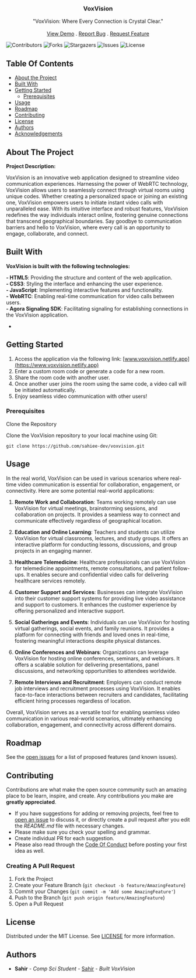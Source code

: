 <br/>
<p align="center">
  <h3 align="center">VoxVision</h3>

  <p align="center">
    "VoxVision: Where Every Connection is Crystal Clear."
    <br/>
    <br/>
    <a href="https://github.com/sahiee-dev/VoxVision">View Demo</a>
    .
    <a href="https://github.com/sahiee-dev/VoxVision/issues">Report Bug</a>
    .
    <a href="https://github.com/sahiee-dev/VoxVision/issues">Request Feature</a>
  </p>
</p>

![Contributors](https://img.shields.io/github/contributors/sahiee-dev/VoxVision?color=dark-green) ![Forks](https://img.shields.io/github/forks/sahiee-dev/VoxVision?style=social) ![Stargazers](https://img.shields.io/github/stars/sahiee-dev/VoxVision?style=social) ![Issues](https://img.shields.io/github/issues/sahiee-dev/VoxVision) ![License](https://img.shields.io/github/license/sahiee-dev/VoxVision) 

## Table Of Contents

* [About the Project](#about-the-project)
* [Built With](#built-with)
* [Getting Started](#getting-started)
  * [Prerequisites](#prerequisites)
* [Usage](#usage)
* [Roadmap](#roadmap)
* [Contributing](#contributing)
* [License](#license)
* [Authors](#authors)
* [Acknowledgements](#acknowledgements)

## About The Project

**Project Description:**

VoxVision is an innovative web application designed to streamline video communication experiences. Harnessing the power of WebRTC technology, VoxVision allows users to seamlessly connect through virtual rooms using unique codes. Whether creating a personalized space or joining an existing one, VoxVision empowers users to initiate instant video calls with unparalleled ease. With its intuitive interface and robust features, VoxVision redefines the way individuals interact online, fostering genuine connections that transcend geographical boundaries. Say goodbye to communication barriers and hello to VoxVision, where every call is an opportunity to engage, collaborate, and connect.

## Built With

**VoxVision is built with the following technologies:**

**- HTML5**: Providing the structure and content of the web application.<br>
**- CSS3**: Styling the interface and enhancing the user experience.<br>
**- JavaScript**: Implementing interactive features and functionality.<br>
**- WebRTC**: Enabling real-time communication for video calls between users.<br>
**- Agora Signaling SDK**: Facilitating signaling for establishing connections in the VoxVision application.<br>

* []()

## Getting Started

1. Access the application via the following link:
[www.voxvision.netlify.app](https://www.voxvision.netlify.app)
2. Enter a custom room code or generate a code for a new room.
3. Share the room code with another user.
4. Once another user joins the room using the same code, a video call will be initiated automatically.
5. Enjoy seamless video communication with other users!


### Prerequisites

Clone the Repository

Clone the VoxVision repository to your local machine using Git:

```git clone https://github.com/sahiee-dev/voxvision.git```

## Usage

In the real world, VoxVision can be used in various scenarios where real-time video communication is essential for collaboration, engagement, or connectivity. Here are some potential real-world applications:

1. **Remote Work and Collaboration**: Teams working remotely can use VoxVision for virtual meetings, brainstorming sessions, and collaboration on projects. It provides a seamless way to connect and communicate effectively regardless of geographical location.

2. **Education and Online Learning**: Teachers and students can utilize VoxVision for virtual classrooms, lectures, and study groups. It offers an interactive platform for conducting lessons, discussions, and group projects in an engaging manner.

3. **Healthcare Telemedicine**: Healthcare professionals can use VoxVision for telemedicine appointments, remote consultations, and patient follow-ups. It enables secure and confidential video calls for delivering healthcare services remotely.

4. **Customer Support and Services**: Businesses can integrate VoxVision into their customer support systems for providing live video assistance and support to customers. It enhances the customer experience by offering personalized and interactive support.

5. **Social Gatherings and Events**: Individuals can use VoxVision for hosting virtual gatherings, social events, and family reunions. It provides a platform for connecting with friends and loved ones in real-time, fostering meaningful interactions despite physical distances.

6. **Online Conferences and Webinars**: Organizations can leverage VoxVision for hosting online conferences, seminars, and webinars. It offers a scalable solution for delivering presentations, panel discussions, and networking opportunities to attendees worldwide.

7. **Remote Interviews and Recruitment**: Employers can conduct remote job interviews and recruitment processes using VoxVision. It enables face-to-face interactions between recruiters and candidates, facilitating efficient hiring processes regardless of location.

Overall, VoxVision serves as a versatile tool for enabling seamless video communication in various real-world scenarios, ultimately enhancing collaboration, engagement, and connectivity across different domains.

## Roadmap

See the [open issues](https://github.com/sahiee-dev/VoxVision/issues) for a list of proposed features (and known issues).

## Contributing

Contributions are what make the open source community such an amazing place to be learn, inspire, and create. Any contributions you make are **greatly appreciated**.
* If you have suggestions for adding or removing projects, feel free to [open an issue](https://github.com/sahiee-dev/VoxVision/issues/new) to discuss it, or directly create a pull request after you edit the *README.md* file with necessary changes.
* Please make sure you check your spelling and grammar.
* Create individual PR for each suggestion.
* Please also read through the [Code Of Conduct](https://github.com/sahiee-dev/VoxVision/blob/main/CODE_OF_CONDUCT.md) before posting your first idea as well.

### Creating A Pull Request

1. Fork the Project
2. Create your Feature Branch (`git checkout -b feature/AmazingFeature`)
3. Commit your Changes (`git commit -m 'Add some AmazingFeature'`)
4. Push to the Branch (`git push origin feature/AmazingFeature`)
5. Open a Pull Request

## License

Distributed under the MIT License. See [LICENSE](https://github.com/sahiee-dev/VoxVision/blob/main/LICENSE.md) for more information.

## Authors

* **Sahir** - *Comp Sci Student* - [Sahir](https://github.com/sahiee-dev/) - *Built VoxVision*

